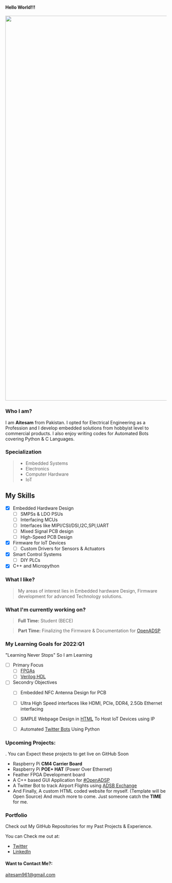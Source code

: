 #### Hello World!!!
<p align="center">
  <img width="1200" src="https://github.com/maitesam/maitesam/blob/main/m_aitesam961.png" alt="Material Bread logo">
</p>

### Who I am?
I am **Aitesam** from Pakistan. I opted for Electrical Engineering as a  Profession and I develop embedded solutions from hobbyist level to commercial products.
I also enjoy writing codes for Automated Bots covering Python & C Languages.


### Specialization
> - Embedded Systems
> - Electronics
> - Computer Hardware
> - IoT



## My Skills
* [x] Embedded Hardware Design
    * [ ] SMPSs & LDO PSUs
    * [ ] Interfacing MCUs
    * [ ] Interfaces like MIPI/CSI/DSI,I2C,SPI,UART
    * [ ] Mixed Signal PCB design
    * [ ] High-Speed PCB Design
* [x] Firmware for IoT Devices
    * [ ] Custom Drivers for Sensors & Actuators
* [x] Smart Control Systems
    * [ ] DIY PLCs 
* [x] C++ and Micropython

### What I like?

> My areas of interest lies in Embedded hardware Design, Firmware development for advanced Technology solutions.

### What I'm currently working on?
> **Full Time:** Student (BECE)

> **Part Time:** Finalizing the Firmware & Documentation for [OpenADSP](https://github.com/maitesam/OpenADSP)

### My Learning Goals for 2022:Q1
"Learning Never Stops" 
So I am Learning 
* [ ] Primary Focus
     * [ ] [FPGAs](https://en.wikipedia.org/wiki/Field-programmable_gate_array)
     * [ ] [Verilog HDL](https://en.wikipedia.org/wiki/Verilog)
* [ ]  Secondry Objectives
     * [ ] Embedded NFC Antenna Design for PCB
     * [ ]  Ultra High Speed interfaces like HDMI, PCIe, DDR4, 2.5Gb Ethernet interfacing
     * [ ]  SIMPLE Webpage Design in [HTML](https://en.wikipedia.org/wiki/HTML) To Host IoT Devices using IP
     * [ ] Automated [Twitter Bots](https://en.wikipedia.org/wiki/Twitter_bot) Using Python



### Upcoming Projects:
. You can Expect these projects to get live on GitHub Soon
- Raspberry Pi **CM4 Carrier Board**
- Raspberry Pi **POE+ HAT** (Power Over Ethernet)
- Feather FPGA Development board
- A C++ based GUI Application for [#OpenADSP](https://github.com/maitesam/OpenADSP)
- A Twitter Bot to track Airport Flights using [ADSB Exchange](https://www.adsbexchange.com/)
- And Finally, A custom HTML coded website for myself. (Template will be Open Source)
And much more to come. Just someone catch the **TIME** for me.


### Portfolio

Check out My GitHub Repositories for my Past Projects & Experience.

You can Check me out at:
* [Twitter](https://twitter.com/unilegion961)
* [LinkedIn](https://www.linkedin.com/in/muhammad-aitesam/)

#### Want to Contact Me?:
aitesam961@gmail.com




